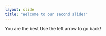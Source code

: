 ```yaml
---
layout: slide
title: "Welcome to our second slide!"
---
```

You are the best
Use the left arrow to go back!
